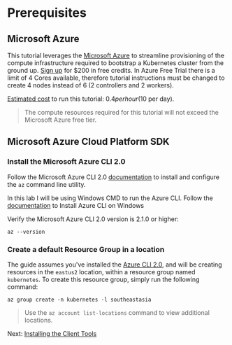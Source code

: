 # Prerequisites

## Microsoft Azure

This tutorial leverages the [Microsoft Azure](https://azure.microsoft.com) to streamline provisioning of the compute infrastructure required to bootstrap a Kubernetes cluster from the ground up. [Sign up](https://azure.microsoft.com/free/) for $200 in free credits. In Azure Free Trial there is a limit of 4 Cores available, therefore tutorial instructions must be changed to create 4 nodes instead of 6 (2 controllers and 2 workers).

[Estimated cost](https://azure.microsoft.com/pricing/calculator/) to run this tutorial: $0.4 per hour ($10 per day).

> The compute resources required for this tutorial will not exceed the Microsoft Azure free tier.

## Microsoft Azure Cloud Platform SDK

### Install the Microsoft Azure CLI 2.0

Follow the Microsoft Azure CLI 2.0 [documentation](https://github.com/azure/azure-cli#installation) to install and configure the `az` command line utility.

In this lab I will be using Windows CMD to run the Azure CLI. Follow the [documentation](https://docs.microsoft.com/en-us/cli/azure/install-azure-cli-windows?view=azure-cli-latest&tabs=azure-cli) to Install Azure CLI on Windows

Verify the Microsoft Azure CLI 2.0 version is 2.1.0 or higher:

```shell
az --version
```

### Create a default Resource Group in a location

The guide assumes you've installed the [Azure CLI 2.0](https://github.com/azure/azure-cli#installation), and will be creating resources in the `eastus2` location, within a resource group named `kubernetes`. To create this resource group, simply run the following command:

```shell
az group create -n kubernetes -l southeastasia
```

> Use the `az account list-locations` command to view additional locations.

Next: [Installing the Client Tools](02-client-tools.md)
